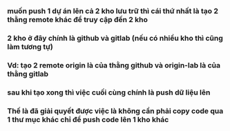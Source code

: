 ### muốn push 1 dự án lên cả 2 kho lưu trữ thì cái thứ nhất là tạo 2 thằng remote khác để truy cập đến 2 kho
### 2 kho ở đây chính là github và gitlab (nếu có nhiều kho thì cũng làm tương tự)
### Vd: tạo 2 remote origin là của thằng github và origin-lab là của thằng gitlab
### sau khi tạo xong thì việc cuối cùng chính là push dữ liệu lên 
### Thế là đã giải quyết được việc là không cần phải copy code qua 1 thư mục khác chỉ để push code lên 1 kho khác